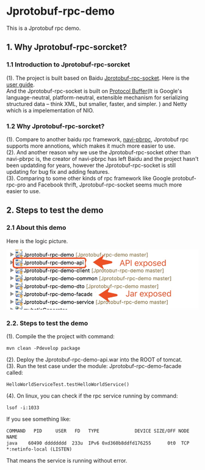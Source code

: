 # Jprotobuf-rpc-demo
This is a Jprotobuf rpc demo.


## 1. Why Jprotobuf-rpc-sorcket?

### 1.1 Introduction to Jprotobuf-rpc-sorcket
(1). The project is built based on Baidu [Jprotobuf-rpc-socket](https://github.com/baidu/Jprotobuf-rpc-socket). Here is the [user guide](https://github.com/baidu/Jprotobuf-rpc-socket/wiki/User-Guide).<br>
And the Jprotobuf-rpc-socket is built on [Protocol Buffer](https://developers.google.com/protocol-buffers/)(It is Google's language-neutral, platform-neutral, extensible mechanism for serializing structured data – think XML, but smaller, faster, and simpler. ) and Netty which is a impelementation of NIO.<br>

### 1.2 Why Jprotobuf-rpc-sorcket?
(1). Compare to another baidu rpc framework, [navi-pbrpc](https://github.com/neoremind/navi-pbrpc), Jprotobuf rpc supports more annotions, which makes it much more easier to use.<br>
(2). And another reason why we use the Jprotobuf-rpc-socket other than navi-pbrpc is, the creator of navi-pbrpc has left Baidu and the project hasn't been updatding for years, however the Jprotobuf-rpc-socket is still updating for bug fix and adding features.<br>
(3). Comparing to some other kinds of rpc framework like Google protobuf-rpc-pro and Facebook thrift, Jprotobuf-rpc-socket seems much more easier to use.<br>


## 2. Steps to test the demo
### 2.1 About this demo
Here is the logic picture.<br>

![gras](/framework.jpeg)


### 2.2. Steps to test the demo
(1). Compile the the project with command: <br>
```
mvn clean -Pdevelop package
```
(2). Deploy the Jprotobuf-rpc-demo-api.war into the ROOT of tomcat.<br>
(3). Run the test case under the module: Jprotobuf-rpc-demo-facade called:<br>
```
HelloWorldServiceTest.testHelloWorldService()
```
(4). On linux, you can check if the rpc service running by command:<br>
```
lsof -i:1033
```
If you see something like:<br>
```
COMMAND   PID     USER   FD   TYPE             DEVICE SIZE/OFF NODE NAME
java    60490 dddddddd  233u  IPv6 0xd360b8ddfd176255      0t0  TCP *:netinfo-local (LISTEN)
```
That means the service is running without error.<br>
